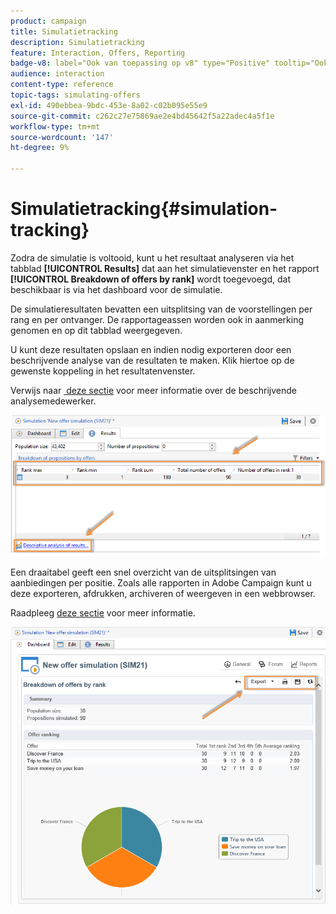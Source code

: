 ```yaml
---
product: campaign
title: Simulatietracking
description: Simulatietracking
feature: Interaction, Offers, Reporting
badge-v8: label="Ook van toepassing op v8" type="Positive" tooltip="Ook van toepassing op campagne v8"
audience: interaction
content-type: reference
topic-tags: simulating-offers
exl-id: 490ebbea-9bdc-453e-8a02-c02b095e55e9
source-git-commit: c262c27e75869ae2e4bd45642f5a22adec4a5f1e
workflow-type: tm+mt
source-wordcount: '147'
ht-degree: 9%

---
```


# Simulatietracking{#simulation-tracking}



Zodra de simulatie is voltooid, kunt u het resultaat analyseren via het tabblad **[!UICONTROL Results]** dat aan het simulatievenster en het rapport **[!UICONTROL Breakdown of offers by rank]** wordt toegevoegd, dat beschikbaar is via het dashboard voor de simulatie.

De simulatieresultaten bevatten een uitsplitsing van de voorstellingen per rang en per ontvanger. De rapportageassen worden ook in aanmerking genomen en op dit tabblad weergegeven.

U kunt deze resultaten opslaan en indien nodig exporteren door een beschrijvende analyse van de resultaten te maken. Klik hiertoe op de gewenste koppeling in het resultatenvenster.

Verwijs naar [&#x200B; deze sectie &#x200B;](../../reporting/using/about-descriptive-analysis.md) voor meer informatie over de beschrijvende analysemedewerker.

![](assets/offer_simulation_012.png)

Een draaitabel geeft een snel overzicht van de uitsplitsingen van aanbiedingen per positie. Zoals alle rapporten in Adobe Campaign kunt u deze exporteren, afdrukken, archiveren of weergeven in een webbrowser.

Raadpleeg [deze sectie](../../reporting/using/actions-on-reports.md) voor meer informatie.

![](assets/offer_simulation_013.png)
